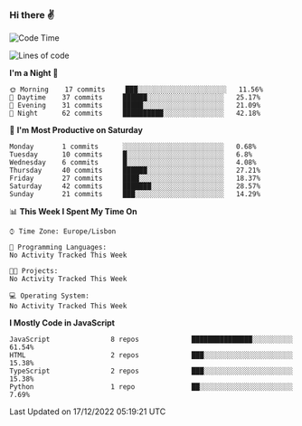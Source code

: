 ### Hi there :v:

<!--
**eusebioaddsilva/eusebioaddsilva** is a ✨ _special_ ✨ repository because its `README.md` (this file) appears on your GitHub profile.

<!--START_SECTION:waka-->
![Code Time](http://img.shields.io/badge/Code%20Time-35%20hrs%2012%20mins-blue)

![Lines of code](https://img.shields.io/badge/From%20Hello%20World%20I%27ve%20Written-643%20Thousand%20lines%20of%20code-blue)

**I'm a Night 🦉** 

```text
🌞 Morning    17 commits     ███░░░░░░░░░░░░░░░░░░░░░░   11.56% 
🌆 Daytime    37 commits     ██████░░░░░░░░░░░░░░░░░░░   25.17% 
🌃 Evening    31 commits     █████░░░░░░░░░░░░░░░░░░░░   21.09% 
🌙 Night      62 commits     ██████████░░░░░░░░░░░░░░░   42.18%

```
📅 **I'm Most Productive on Saturday** 

```text
Monday       1 commits      ░░░░░░░░░░░░░░░░░░░░░░░░░   0.68% 
Tuesday      10 commits     █░░░░░░░░░░░░░░░░░░░░░░░░   6.8% 
Wednesday    6 commits      █░░░░░░░░░░░░░░░░░░░░░░░░   4.08% 
Thursday     40 commits     ██████░░░░░░░░░░░░░░░░░░░   27.21% 
Friday       27 commits     ████░░░░░░░░░░░░░░░░░░░░░   18.37% 
Saturday     42 commits     ███████░░░░░░░░░░░░░░░░░░   28.57% 
Sunday       21 commits     ███░░░░░░░░░░░░░░░░░░░░░░   14.29%

```


📊 **This Week I Spent My Time On** 

```text
⌚︎ Time Zone: Europe/Lisbon

💬 Programming Languages: 
No Activity Tracked This Week

🐱‍💻 Projects: 
No Activity Tracked This Week

💻 Operating System: 
No Activity Tracked This Week

```

**I Mostly Code in JavaScript** 

```text
JavaScript               8 repos             ███████████████░░░░░░░░░░   61.54% 
HTML                     2 repos             ███░░░░░░░░░░░░░░░░░░░░░░   15.38% 
TypeScript               2 repos             ███░░░░░░░░░░░░░░░░░░░░░░   15.38% 
Python                   1 repo              ██░░░░░░░░░░░░░░░░░░░░░░░   7.69%

```



 Last Updated on 17/12/2022 05:19:21 UTC
<!--END_SECTION:waka-->

